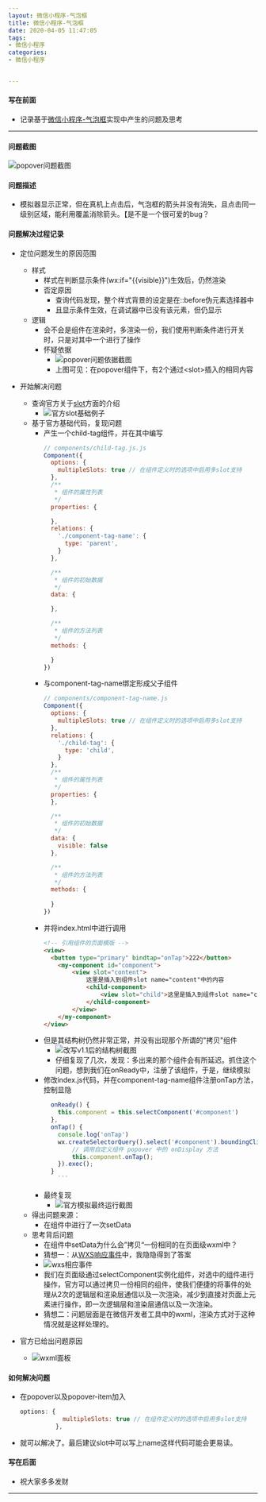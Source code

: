 ```yaml
---
layout: 微信小程序-气泡框
title: 微信小程序-气泡框
date: 2020-04-05 11:47:05
tags: 
- 微信小程序
categories:
- 微信小程序


---
```


####  写在前面
- 记录基于[微信小程序-气泡框](https://developers.weixin.qq.com/community/develop/doc/000e4e7103c3c090e517e0cdb5b806)实现中产生的问题及思考
- - -
#### 问题截图
![popover问题截图](https://imgconvert.csdnimg.cn/aHR0cDovL3AwLm1laXR1YW4ubmV0L215dmlkZW9kaXN0cmlidXRlLzlkMGY1NmUxOTVkNzFjMjAyYzVkYzI0OGMxMzg0NmUxMTQ3MTQucG5n?x-oss-process=image/format,png)
#### 问题描述
- 模拟器显示正常，但在真机上点击后，气泡框的箭头并没有消失，且点击同一级别区域，能利用覆盖消除箭头。【是不是一个很可爱的bug？
<!-- more -->

#### 问题解决过程记录
- 定位问题发生的原因范围
	- 样式
		- 样式在判断显示条件(wx:if="{{visible}}")生效后，仍然渲染
		- 否定原因
			- 查询代码发现，整个样式背景的设定是在::before伪元素选择器中
			- 且显示条件生效，在调试器中已没有该元素，但仍显示
	- 逻辑
		- 会不会是组件在渲染时，多渲染一份，我们使用判断条件进行开关时，只是对其中一个进行了操作
		- 怀疑依据
			- ![popover问题依据截图](https://imgconvert.csdnimg.cn/aHR0cDovL3AwLm1laXR1YW4ubmV0L215dmlkZW9kaXN0cmlidXRlLzk5ZjcwMDAwZmViM2IwYzc0MWJmNjFiYzE5YTUwMDIxMjYyMTI3LnBuZw?x-oss-process=image/format,png)
			- 上图可见：在popover组件下，有2个通过&lt;slot&gt;插入的相同内容

- 开始解决问题
	- 查询官方关于[slot](https://developers.weixin.qq.com/miniprogram/dev/framework/custom-component/wxml-wxss.html)方面的介绍
		- ![官方slot基础例子](https://imgconvert.csdnimg.cn/aHR0cDovL3AxLm1laXR1YW4ubmV0L215dmlkZW9kaXN0cmlidXRlL2JjMTE0ZmI0YTdhOWZkY2ZlYzU3ZDE5ZWQyYWY0YzI3MzE1NTU4LnBuZw?x-oss-process=image/format,png)
	- 基于官方基础代码，复现问题
		- 产生一个child-tag组件，并在其中编写
			```javascript
			// components/child-tag.js.js
			Component({
			  options: {
			    multipleSlots: true // 在组件定义时的选项中启用多slot支持
			  },
			  /**
			   * 组件的属性列表
			   */
			  properties: {
			
			  },
			  relations: {
			    './component-tag-name': {
			      type: 'parent',
			    }
			  },
			
			  /**
			   * 组件的初始数据
			   */
			  data: {
			
			  },
			
			  /**
			   * 组件的方法列表
			   */
			  methods: {
			
			  }
			})
			```
		- 与component-tag-name绑定形成父子组件
			```javascript
			// components/component-tag-name.js
			Component({
			  options: {
			    multipleSlots: true // 在组件定义时的选项中启用多slot支持
			  },
			  relations: {
			    './child-tag': {
			      type: 'child',
			    }
			  },
			  /**
			   * 组件的属性列表
			   */
			  properties: {
			  },
			
			  /**
			   * 组件的初始数据
			   */
			  data: {
			    visible: false
			  },
			
			  /**
			   * 组件的方法列表
			   */
			  methods: {
			  
			  }
			})
			```
		- 并将index.html中进行调用
			```html
			<!-- 引用组件的页面模版 -->
			<view>
			  <button type="primary" bindtap="onTap">222</button>
				<my-component id="component">
					<view slot="content">
						这里是插入到组件slot name="content"中的内容
						<child-component>
							<view slot="child">这里是插入到组件slot name="child"中的内容</view>
						</child-component>
					</view>
				</my-component>
			</view>
			```
		- 但是其结构树仍然非常正常，并没有出现那个所谓的"拷贝"组件
			- ![改写v1.1后的结构树截图](https://imgconvert.csdnimg.cn/aHR0cDovL3AwLm1laXR1YW4ubmV0L215dmlkZW9kaXN0cmlidXRlLzcwNTRhNjJkYmM2MGEyNmU5ZGI1ODYzNzNjOGY2OTgyMzg3NTI0LnBuZw?x-oss-process=image/format,png)
			- 仔细复现了几次，发现：多出来的那个组件会有所延迟。抓住这个问题，想到我们在onReady中，注册了该组件，于是，继续模拟
		- 修改index.js代码，并在component-tag-name组件注册onTap方法，控制显隐
			```javascript
			  onReady() {
			    this.component = this.selectComponent('#component')
			  },
			  onTap() {
			    console.log('onTap')
			    wx.createSelectorQuery().select('#component').boundingClientRect(res => {
			        // 调用自定义组件 popover 中的 onDisplay 方法
			        this.component.onTap();
			    }).exec();
			  }
				```
		- 最终复现
			- ![官方模拟最终运行截图](https://imgconvert.csdnimg.cn/aHR0cDovL3AxLm1laXR1YW4ubmV0L215dmlkZW9kaXN0cmlidXRlLzhmZjQ3OTNhMjUwYTNjMzlhYjBlOGQxMGJhYTllZmI2NDc1NjIyLnBuZw?x-oss-process=image/format,png)
	- 得出问题来源：
		- 在组件中进行了一次setData
	- 思考背后问题
		- 在组件中setData为什么会”拷贝“一份相同的在页面级wxml中？
		- 猜想一：从[WXS响应事件](https://developers.weixin.qq.com/miniprogram/dev/framework/view/interactive-animation.html#%E5%AE%9E%E7%8E%B0%E6%96%B9%E6%A1%88)中，我隐隐得到了答案
		- ![wxs相应事件](https://imgconvert.csdnimg.cn/aHR0cDovL3AwLm1laXR1YW4ubmV0L215dmlkZW9kaXN0cmlidXRlLzZlYWJjYjdjOTliMzAxNWMwOGQwZmM2YWM3ZmMxMGMzNDU5NDAxLnBuZw?x-oss-process=image/format,png)
		- 我们在页面级通过selectComponent实例化组件，对选中的组件进行操作，官方可以通过拷贝一份相同的组件，使我们便捷的将事件的处理从2次的逻辑层和渲染层通信以及一次渲染，减少到直接对页面上元素进行操作，即一次逻辑层和渲染层通信以及一次渲染。
		- 猜想二：问题层面是在微信开发者工具中的wxml，渲染方式对于这种情况就是这样处理的。
- 官方已给出问题原因
	- ![wxml面板](https://imgconvert.csdnimg.cn/aHR0cDovL3AwLm1laXR1YW4ubmV0L215dmlkZW9kaXN0cmlidXRlLzJkMWVkZmYyNWIwM2YxZDU2ZGVjYjZhM2NkYjAwMGU5NTE5ODQucG5n?x-oss-process=image/format,png)

#### 如何解决问题
- 在popover以及popover-item加入
	```javascript
	options: {
			    multipleSlots: true // 在组件定义时的选项中启用多slot支持
			  },
	```
- 就可以解决了。最后建议slot中可以写上name这样代码可能会更易读。
####  写在后面
- 祝大家多多发财
---